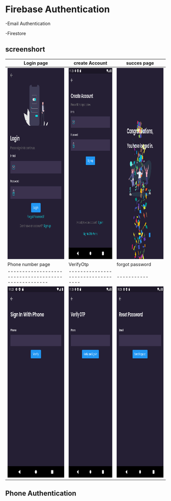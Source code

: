 # Firebase Authentication

-Email Authentication

-Firestore

## screenshort

| Login page                                                                | create Account                                                            | succes page                                                               |
| ------------------------------------------------------------------------- | ------------------------------------------------------------------------- | ------------------------------------------------------------------------- |
| <img src='./images/screenshort/login.png' height="600em"> | <img src="./images/screenshort/createaccount.png" height="600em"> | <img src="./images/screenshort/success.png" height="600em"> |
| Phone number page                                       | VerifyOtp                                                  | forgot password                                           |
| ----------------------------------------------------    | ----------------------------------                                        | -----------                                                               |
| <img src='./images/screenshort/phone.png' height="600em">               | <img src="./images/screenshort/otp.png" height="600em">                    | <img src="./images/screenshort/forgotpassword.png" height="600em">                    |

## Phone Authentication
